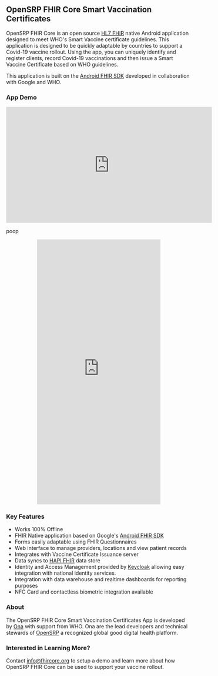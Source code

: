 ## OpenSRP FHIR Core Smart Vaccination Certificates

OpenSRP FHIR Core is an open source [HL7 FHIR](https://www.hl7.org/fhir/overview.html) native Android application designed to meet WHO's Smart Vaccine certificate guidelines. This application is designed to be quickly adaptable by countries to support a Covid-19 vaccine rollout.  Using the app, you can uniquely identify and register clients, record Covid-19 vaccinations and then issue a Smart Vaccine Certificate based on WHO guidelines.

This application is built on the [Android FHIR SDK](https://github.com/google/android-fhir) developed in collaboration with Google and WHO.

### App Demo
<center><iframe width="560" height="315" src="https://www.youtube-nocookie.com/embed/Sj3ogB-PVVo" title="YouTube video player" frameborder="0" allow="accelerometer; autoplay; clipboard-write; encrypted-media; gyroscope; picture-in-picture" allowfullscreen></iframe></center>

poop

<center><iframe width="336" height="720" src="https://www.loom.com/embed/9beb0ec92745489a805dabbd1e0b5c40" frameborder="0" webkitallowfullscreen mozallowfullscreen allowfullscreen></iframe></center>

### Key Features

* Works 100% Offline
* FHIR Native application based on Google's [Android FHIR SDK](https://github.com/google/android-fhir)
* Forms easily adaptable using FHIR Questionnaires 
* Web interface to manage providers, locations and view patient records
* Integrates with Vaccine Certificate Issuance server
* Data syncs to [HAPI FHIR](https://hapifhir.io) data store
* Identity and Access Management provided by [Keycloak](https://www.keycloak.org) allowing easy integration with national identity services.
* Integration with data warehouse and realtime dashboards for reporting purposes
* NFC Card and contactless biometric integration available



### About

The OpenSRP FHIR Core Smart Vaccination Certificates App is developed by [Ona](https://ona.io) with support from WHO.  Ona are the lead developers and technical stewards of [OpenSRP](https://smartregister.org) a recognized global good digital health platform.


### Interested in Learning More?

Contact [info@fhircore.org](mailto:info@fhircore.org) to setup a demo and learn more about how OpenSRP FHIR Core can be used to support your vaccine rollout.



